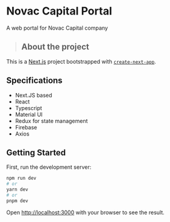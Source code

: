 # Novac Capital Portal

A web portal for Novac Capital company

> ## About the project
This is a [Next.js](https://nextjs.org/) project bootstrapped with [`create-next-app`](https://github.com/vercel/next.js/tree/canary/packages/create-next-app).

## Specifications
- Next.JS based
- React
- Typescript
- Material UI
- Redux for state management
- Firebase
- Axios

## Getting Started

First, run the development server:

```bash
npm run dev
# or
yarn dev
# or
pnpm dev
```

Open [http://localhost:3000](http://localhost:3000) with your browser to see the result.